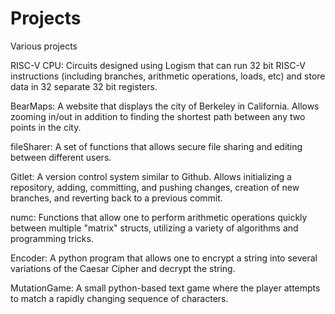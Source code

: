 # Projects
Various projects

RISC-V CPU:
Circuits designed using Logism that can run 32 bit RISC-V instructions (including branches, arithmetic operations, loads, etc) and store data in 32 separate 32 bit registers.

BearMaps:
A website that displays the city of Berkeley in California.
Allows zooming in/out in addition to finding the shortest path between any two points in the city.

fileSharer:
A set of functions that allows secure file sharing and editing between different users.

Gitlet:
A version control system similar to Github. 
Allows initializing a repository, adding, committing, and pushing changes, creation of new branches, and reverting back to a previous commit.

numc:
Functions that allow one to perform arithmetic operations quickly between multiple "matrix" structs, utilizing a variety of algorithms and programming tricks.

Encoder:
A python program that allows one to encrypt a string into several variations of the Caesar Cipher and decrypt the string.

MutationGame:
A small python-based text game where the player attempts to match a rapidly changing sequence of characters.
